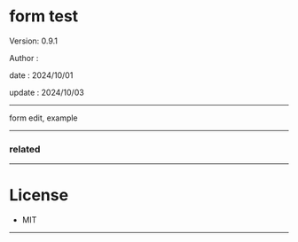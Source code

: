 ﻿# form test

 Version: 0.9.1

 Author  :

 date   : 2024/10/01
 
 update : 2024/10/03

***

form edit,  example

***
### related


***
# License

* MIT

***

